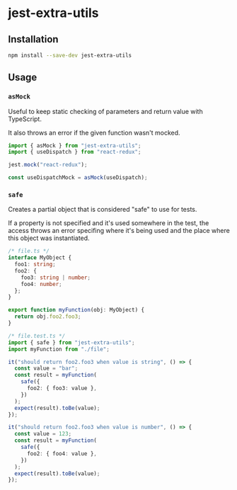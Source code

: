 # jest-extra-utils

## Installation

```sh
npm install --save-dev jest-extra-utils
```

## Usage

### `asMock`

Useful to keep static checking of parameters and return value with TypeScript.

It also throws an error if the given function wasn't mocked.

```ts
import { asMock } from "jest-extra-utils";
import { useDispatch } from "react-redux";

jest.mock("react-redux");

const useDispatchMock = asMock(useDispatch);
```

### `safe`

Creates a partial object that is considered "safe" to use for tests.

If a property is not specified and it's used somewhere in the test,
the access throws an error specifing where it's being used and the
place where this object was instantiated.

```ts
/* file.ts */
interface MyObject {
  foo1: string;
  foo2: {
    foo3: string | number;
    foo4: number;
  };
}

export function myFunction(obj: MyObject) {
  return obj.foo2.foo3;
}
```

```ts
/* file.test.ts */
import { safe } from "jest-extra-utils";
import myFunction from "./file";

it("should return foo2.foo3 when value is string", () => {
  const value = "bar";
  const result = myFunction(
    safe({
      foo2: { foo3: value },
    })
  );
  expect(result).toBe(value);
});

it("should return foo2.foo3 when value is number", () => {
  const value = 123;
  const result = myFunction(
    safe({
      foo2: { foo4: value },
    })
  );
  expect(result).toBe(value);
});
```

